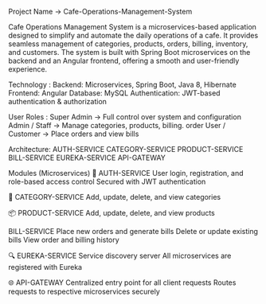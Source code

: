 Project Name -> Cafe-Operations-Management-System

Cafe Operations Management System is a microservices-based application designed to simplify and automate the daily operations of a cafe. It provides seamless management of categories, products, orders, billing, inventory, and customers. The system is built with Spring Boot microservices on the backend and an Angular frontend, offering a smooth and user-friendly experience.

Technology : Backend: Microservices, Spring Boot, Java 8, Hibernate Frontend: Angular Database: MySQL Authentication: JWT-based authentication & authorization

User Roles : Super Admin → Full control over system and configuration Admin / Staff → Manage categories, products, billing. order User / Customer → Place orders and view bills

Architecture: AUTH-SERVICE CATEGORY-SERVICE PRODUCT-SERVICE BILL-SERVICE EUREKA-SERVICE API-GATEWAY

Modules (Microservices) 🔑 AUTH-SERVICE User login, registration, and role-based access control Secured with JWT authentication

📂 CATEGORY-SERVICE Add, update, delete, and view categories

📦 PRODUCT-SERVICE Add, update, delete, and view products

BILL-SERVICE Place new orders and generate bills Delete or update existing bills View order and billing history

🔍 EUREKA-SERVICE Service discovery server All microservices are registered with Eureka

🌐 API-GATEWAY Centralized entry point for all client requests Routes requests to respective microservices securely
